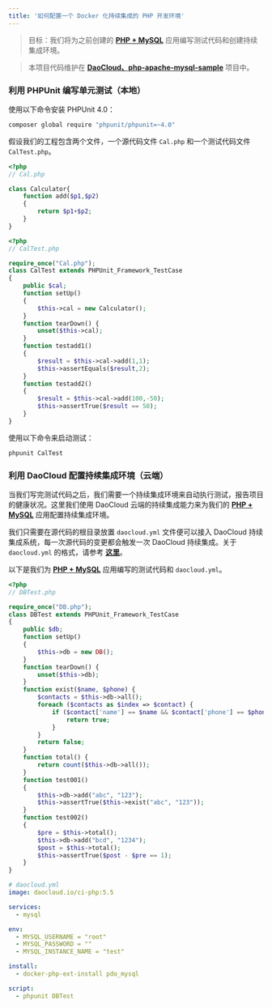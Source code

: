 ```yaml
---
title: '如何配置一个 Docker 化持续集成的 PHP 开发环境'
---
```


<!-- reviewed by fiona -->

> 目标：我们将为之前创建的 **[PHP + MySQL](https://github.com/DaoCloud/php-apache-mysql-sample)** 应用编写测试代码和创建持续集成环境。

> 本项目代码维护在 **[DaoCloud、php-apache-mysql-sample](https://github.com/DaoCloud/php-apache-mysql-sample)** 项目中。

### 利用 PHPUnit 编写单元测试（本地）

使用以下命令安装 PHPUnit 4.0：

```bash
composer global require "phpunit/phpunit=~4.0"
```

假设我们的工程包含两个文件，一个源代码文件 `Cal.php` 和一个测试代码文件 `CalTest.php`。

```php
<?php
// Cal.php

class Calculator{
    function add($p1,$p2)
    {
        return $p1+$p2;
    }
}
```

```php
<?php
// CalTest.php

require_once("Cal.php");
class CalTest extends PHPUnit_Framework_TestCase
{
    public $cal;
    function setUp()
    {
        $this->cal = new Calculator();
    }
    function tearDown() {
        unset($this->cal);
    }
    function testadd1()
    {
        $result = $this->cal->add(1,1);
        $this->assertEquals($result,2);
    }
    function testadd2()
    {
        $result = $this->cal->add(100,-50);
        $this->assertTrue($result == 50);
    }
}
```

使用以下命令来启动测试：

```bash
phpunit CalTest
```

### 利用 DaoCloud 配置持续集成环境（云端）

当我们写完测试代码之后，我们需要一个持续集成环境来自动执行测试，报告项目的健康状况。这里我们使用 DaoCloud 云端的持续集成能力来为我们的 **[PHP + MySQL](https://github.com/DaoCloud/php-apache-mysql-sample)** 应用配置持续集成环境。

我们只需要在源代码的根目录放置 `daocloud.yml` 文件便可以接入 DaoCloud 持续集成系统，每一次源代码的变更都会触发一次 DaoCloud 持续集成。关于 `daocloud.yml` 的格式，请参考 **[这里](http://help.daocloud.io/features/continuous-integration/daocloud-yml.html)**。

以下是我们为 **[PHP + MySQL](https://github.com/DaoCloud/php-apache-mysql-sample)** 应用编写的测试代码和 `daocloud.yml`。

```php
<?php
// DBTest.php

require_once("DB.php");
class DBTest extends PHPUnit_Framework_TestCase
{
    public $db;
    function setUp()
    {
        $this->db = new DB();
    }
    function tearDown() {
        unset($this->db);
    }
    function exist($name, $phone) {
        $contacts = $this->db->all();
        foreach ($contacts as $index => $contact) {
            if ($contact['name'] == $name && $contact['phone'] == $phone) {
                return true;
            }
        }
        return false;
    }
    function total() {
        return count($this->db->all());
    }
    function test001()
    {
        $this->db->add("abc", "123");
        $this->assertTrue($this->exist("abc", "123"));
    }
    function test002()
    {
        $pre = $this->total();
        $this->db->add("bcd", "1234");
        $post = $this->total();
        $this->assertTrue($post - $pre == 1);
    }
}
```

```yaml
# daocloud.yml
image: daocloud.io/ci-php:5.5

services:
  - mysql

env:
  - MYSQL_USERNAME = "root"
  - MYSQL_PASSWORD = ""
  - MYSQL_INSTANCE_NAME = "test"

install:
  - docker-php-ext-install pdo_mysql

script:
  - phpunit DBTest
```
